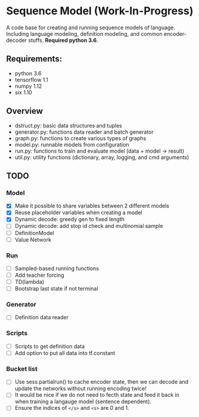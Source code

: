 # Sequence Model (Work-In-Progress)

A code base for creating and running sequence models of language. Including
language modeling, definition modeling, and common encoder-decoder stuffs.
**Required python 3.6**.

## Requirements:
- python 3.6
- tensorflow 1.1
- numpy 1.12
- six 1.10

## Overview
- dstruct.py: basic data structures and tuples
- generator.py: functions data reader and batch generator
- graph.py: functions to create various types of graphs
- model.py: runnable models from configuration
- run.py: functions to train and evaluate model (data + model -> result)
- util.py: utility functions (dictionary, array, logging, and cmd arguments)

## TODO

### Model
- [x] Make it possible to share variables between 2 different models
- [x] Reuse placeholder variables when creating a model
- [x] Dynamic decode: greedy gen to fixed length
- [ ] Dynamic decode: add stop id check and multinomial sample
- [ ] DefinitionModel
- [ ] Value Network

### Run
- [ ] Sampled-based running functions
- [ ] Add teacher forcing
- [ ] TD(lambda)
- [ ] Bootstrap last state if not terminal

### Generator
- [ ] Definition data reader

### Scripts
- [ ] Scripts to get definition data
- [ ] Add option to put all data into tf.constant

### Bucket list
- [ ] Use sess.partialrun() to cache encoder state, then we can decode and update
      the networks without running encoding twice!
- [ ] It would be nice if we do not need to fecth state and feed it back in when
      training a langauge model (sentence dependent).
- [ ] Ensure the indices of `</s>` and `<s>` are 0 and 1.
